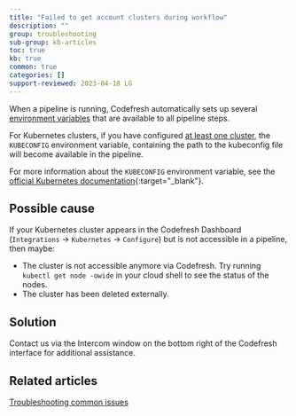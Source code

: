 ```yaml
---
title: "Failed to get account clusters during workflow"
description: ""
group: troubleshooting
sub-group: kb-articles
toc: true
kb: true
common: true
categories: []
support-reviewed: 2023-04-18 LG
---
```


When a pipeline is running, Codefresh automatically sets up several [environment variables]({{site.baseurl}}/docs/pipelines/variables/) that are available to all pipeline steps.

For Kubernetes clusters, if you have configured [at least one cluster]({{site.baseurl}}/docs/integrations/kubernetes/#connect-a-kubernetes-cluster), the `KUBECONFIG` environment variable, containing the path to the kubeconfig file will become available in the pipeline.

For more information about the `KUBECONFIG` environment variable, see the [official Kubernetes documentation](https://kubernetes.io/docs/tasks/access-application-cluster/configure-access-multiple-clusters/#set-the-kubeconfig-environment-variable){:target="_blank"}.

## Possible cause

If your Kubernetes cluster appears in the Codefresh Dashboard (`Integrations` &#8594; `Kubernetes` &#8594; `Configure`) but is not accessible in a pipeline, then maybe:

* The cluster is not accessible anymore via Codefresh. Try running `kubectl get node -owide` in your cloud shell to see the status of the nodes.
* The cluster has been deleted externally.

## Solution
Contact us via the Intercom window on the bottom right of the Codefresh interface for additional assistance.

## Related articles
[Troubleshooting common issues]({{site.baseurl}}/docs/troubleshooting/common-issues)
